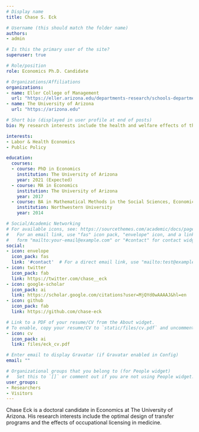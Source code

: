 ```yaml
---
# Display name
title: Chase S. Eck

# Username (this should match the folder name)
authors:
- admin

# Is this the primary user of the site?
superuser: true

# Role/position
role: Economics Ph.D. Candidate

# Organizations/Affiliations
organizations:
- name: Eller College of Management
  url: "https://eller.arizona.edu/departments-research/schools-departments/economics"
- name: The University of Arizona
  url: "https://arizona.edu"

# Short bio (displayed in user profile at end of posts)
bio: My research interests include the health and welfare effects of the safety net and health policy.

interests:
- Labor & Health Economics
- Public Policy

education:
  courses:
  - course: PhD in Economics
    institution: The University of Arizona
    year: 2021 (Expected)
  - course: MA in Economics
    institution: The University of Arizona
    year: 2017
  - course: BA in Mathematical Methods in the Social Sciences, Economics, and Math
    institution: Northwestern University
    year: 2014

# Social/Academic Networking
# For available icons, see: https://sourcethemes.com/academic/docs/page-builder/#icons
#   For an email link, use "fas" icon pack, "envelope" icon, and a link in the
#   form "mailto:your-email@example.com" or "#contact" for contact widget.
social:
- icon: envelope
  icon_pack: fas
  link: '#contact'  # For a direct email link, use "mailto:test@example.org".
- icon: twitter
  icon_pack: fab
  link: https://twitter.com/chase__eck
- icon: google-scholar
  icon_pack: ai
  link: https://scholar.google.com/citations?user=MjQYd0wAAAAJ&hl=en
- icon: github
  icon_pack: fab
  link: https://github.com/chase-eck

# Link to a PDF of your resume/CV from the About widget.
# To enable, copy your resume/CV to `static/files/cv.pdf` and uncomment the lines below.
- icon: cv
  icon_pack: ai
  link: files/eck_cv.pdf

# Enter email to display Gravatar (if Gravatar enabled in Config)
email: ""

# Organizational groups that you belong to (for People widget)
#   Set this to `[]` or comment out if you are not using People widget.
user_groups:
- Researchers
- Visitors
---
```


Chase Eck is a doctoral candidate in Economics at The University of Arizona. His research interests include the optimal design of transfer programs and the effects of  occupational licensing in medicine.
